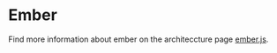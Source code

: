 # Ember

Find more information about ember on the architeccture page [ember.js](../architecture/ember.js.md).

